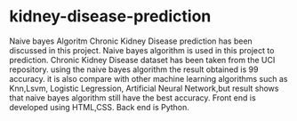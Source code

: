 # kidney-disease-prediction
Naive bayes Algoritm
 Chronic Kidney Disease prediction has been discussed in this project. 
 Naive bayes algorithm is used in this project to prediction.
 Chronic Kidney Disease dataset has been taken from the UCI repository.
 using the naive bayes algorithm the result obtained is 99 accuracy.
 it is also compare with other machine learning algorithms such as Knn,Lsvm, Logistic Legression, Artificial Neural Network,but result shows that naive bayes algorithm still have the best accuracy.
 Front end is developed using HTML,CSS.
 Back end is Python.
